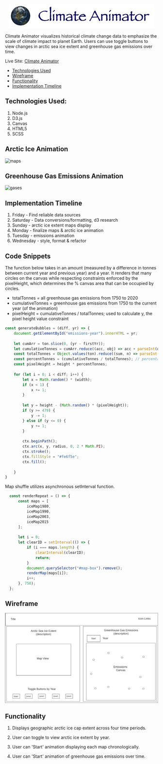 <p align="center">
  <img src="./assets/website_logo.png">
</p>

Climate Animator visualizes historical climate change data to emphasize the scale of climate impact to planet Earth. Users can use toggle buttons to view changes in arctic sea ice extent and greenhouse gas emissions over time.

Live Site: [Climate Animator](https://sodea1.github.io/climate_animator/)

* [Technologies Used](#technologies-used)
* [Wireframe](#wireframe)
* [Functionality](#functionality)
* [Implementation Timeline](#implementation-timeline)


## Technologies Used:

1. Node.js
2. D3.js
3. Canvas
4. HTML5
5. SCSS

## Arctic Ice Animation
![maps](https://user-images.githubusercontent.com/40174573/173451989-530f47e0-a149-4cc2-877a-82768166f7ab.gif)
## Greenhouse Gas Emissions Animation
![gases](https://user-images.githubusercontent.com/40174573/173451650-a8fa34ee-5f1d-46e4-b90c-941e71bbdeb8.gif)

## Implementation Timeline

1. Friday - Find reliable data sources
2. Saturday - Data conversions/formatting, d3 research
3. Sunday - arctic ice extent maps display
4. Monday - finalize maps & arctic ice animation
5. Tuesday - emissions animation
6. Wednesday - style, format & refactor

## Code Snippets

The function below takes in an amount (measured by a difference in tonnes between current year and previous year) and a year. It renders that many circles on the canvas while respecting constraints enforced by the pixelHeight, which determines the % canvas area that can be occupied by circles.

  * totalTonnes = all greenhouse gas emissions from 1750 to 2020
  * cumulativeTonnes = greenhouse gas emissions from 1750 to the current year (of the animation)
  * pixelHeight = cumulativeTonnes / totalTonnes; used to calculate y, the pixel height value constraint 

```js
const generateBubbles = (diff, yr) => {
    document.getElementById("emissions-year").innerHTML = yr;

    let cumArr = ton.slice(0, (yr - firstYr));
    let cumulativeTonnes = cumArr.reduce((acc, obj) => acc + parseInt(obj.tonnes), 0)
    const totalTonnes = Object.values(ton).reduce((sum, n) => parseInt(n.tonnes) + sum, 0);
    const percentTonnes = (cumulativeTonnes / totalTonnes); // percentage of container filled based on year
    const pixelHeight = height * percentTonnes;

    for (let i = 0; i < diff; i++) {
        let x = Math.random() * (width);
        if (x < 1) {
            x += 1;
        }

        let y = height - (Math.random() * (pixelHeight));
        if (y >= 479) {
            y -= 1;
        } else if (y <= 0) {
            y += 1;
        }
        
        ctx.beginPath();
        ctx.arc(x, y, radius, 0, 2 * Math.PI);
        ctx.stroke();
        ctx.fillStyle = "#fe6f5e";
        ctx.fill();

    }    
}
```

Map shuffle utilizes asynchronous setInterval function.
```js
  const renderRepeat = () => {
      const maps = [
          iceMap1980,
          iceMap1990,
          iceMap2003,
          iceMap2015
      ];
      
      let i = 0;
      let clearID = setInterval(() => {
          if (i === maps.length) {
              clearInterval(clearID);
              return;
          }
          document.querySelector("#map-box").remove();
          renderMap(maps[i]);
          i++;
      }, 750);
  };
 ```

## Wireframe

![alt text](./assets//wireframev3.png "wireframe")

## Functionality

1. Displays geographic arctic ice cap extent across four time periods.

2. User can toggle to view arctic ice extent by year.

3. User can 'Start' animation displaying each map chronologically.

4. User can 'Start' animation of greenhouse gas emissions over time.
